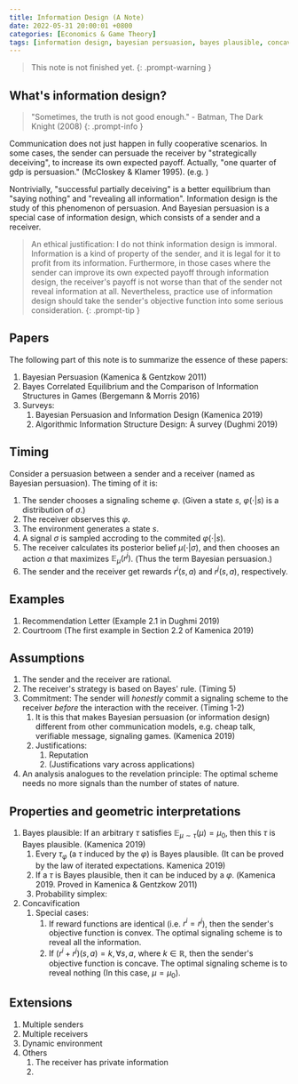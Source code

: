 ```yaml
---
title: Information Design (A Note)
date: 2022-05-31 20:00:01 +0800
categories: [Economics & Game Theory]
tags: [information design, bayesian persuasion, bayes plausible, concavification, obedience, bayes correlated equilibrium, bayes nash equilibrium]
---
```


 > This note is not finished yet. 
{: .prompt-warning }

 
## What's information design?

> "Sometimes, the truth is not good enough." - Batman, The Dark Knight (2008)
{: .prompt-info }

Communication does not just happen in fully cooperative scenarios. 
In some cases, the sender can persuade the receiver by "strategically deceiving", to increase its own expected payoff. 
Actually, "one quarter of gdp is persuasion." (McCloskey & Klamer 1995). (e.g. )

Nontrivially, "successful partially deceiving" is a better equilibrium than "saying nothing" and "revealing all information".
Information design is the study of this phenomenon of persuasion. And Bayesian persuasion is a special case of information design, which consists of a sender and a receiver.

 > An ethical justification: I do not think information design is immoral. Information is a kind of property of the sender, and it is legal for it to profit from its information.  Furthermore, in those cases where the sender can improve its own expected payoff through information design, the receiver's payoff is not worse than that of the sender not reveal information at all. Nevertheless, practice use of information design should take the sender's objective function into some serious consideration.
{: .prompt-tip }




## Papers
The following part of this note is to summarize the essence of these papers:
1. Bayesian Persuasion (Kamenica & Gentzkow 2011)
2. Bayes Correlated Equilibrium and the Comparison of Information Structures in Games (Bergemann & Morris 2016)
3. Surveys:
   1. Bayesian Persuasion and Information Design (Kamenica 2019)
   2.  Algorithmic Information Structure Design: A survey (Dughmi 2019)

<!-- ## Notations
The notations in this note are adapted from the common RL papers.

| Meaning          | Symbol in this note | Symbol(s) in other papers |
| ---------------- | ------------------- | ------------------------- |
| state            | $s\in S$            | $\omega$,                 |
| signal (message) |                     |                           |
| action           |                     |                           | -->



## Timing
Consider a persuasion between a sender and a receiver (named as Bayesian persuasion). The timing of it is:
1. The sender chooses a signaling scheme $\varphi$. (Given a state $s$, $\varphi(\cdot|s)$ is a distribution of $\sigma$.)
2. The receiver observes this $\varphi$.
3. The environment generates a state $s$.
4. A signal $\sigma$ is sampled accroding to the commited $\varphi(\cdot|s)$.
5. The receiver calculates its posterior belief $\mu(\cdot | \sigma)$, and then chooses an action $a$ that maximizes $\mathbb{E}_{\mu}(r^j)$. (Thus the term Bayesian persuasion.)
6. The sender and the receiver get rewards $r^i(s,a)$ and $r^j(s,a)$, respectively.

## Examples
1. Recommendation Letter (Example 2.1 in Dughmi 2019)
2. Courtroom (The first example in Section 2.2 of Kamenica 2019)


## Assumptions
1. The sender and the receiver are rational.
2. The receiver's strategy is based on Bayes' rule. (Timing 5)
3. Commitment: The sender will *honestly* commit a signaling scheme to the receiver *before* the interaction with the receiver. (Timing 1-2)
   1. It is this that makes Bayesian persuasion (or information design) different from other communication models, e.g. cheap talk, verifiable message, signaling games. (Kamenica 2019)
   2. Justifications:
      1. Reputation
      2. (Justifications vary across applications)
4. An analysis analogues to the revelation principle: The optimal scheme needs no more signals than the number of states of nature.


## Properties and geometric interpretations
1. Bayes plausible: If an arbitrary $\tau$ satisfies $\mathbb{E}_{\mu\sim\tau}(\mu) = \mu_0$, then this $\tau$ is Bayes plausible. (Kamenica 2019)
   1. Every $\tau_{\varphi}$ (a $\tau$ induced by the $\varphi$) is Bayes plausible. (It can be proved by the law of iterated expectations. Kamenica 2019)
   2. If a $\tau$ is Bayes plausible, then it can be induced by a $\varphi$. (Kamenica 2019. Proved in Kamenica & Gentzkow 2011)
   3. Probability simplex: 
2. Concavification
   1. Special cases:
      1. If reward functions are identical (i.e. $r^i = r^j$), then the sender's objective function is convex. The optimal signaling scheme is to reveal all the information.
      2. If $(r^i+r^j)(s,a) = k, \forall s,a$, where $k \in \mathbb{R}$, then the sender's objective function is concave. The optimal signaling scheme is to reveal nothing (In this case, $\mu = \mu_0$). 


## Extensions
1. Multiple senders
2. Multiple receivers
3. Dynamic environment
4. Others
   1. The receiver has private information
   2. 
